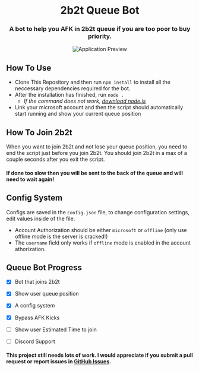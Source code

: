 <div align="center">

# 2b2t Queue Bot

<p><h3>A bot to help you AFK in 2b2t queue if you are too poor to buy priority.</h3></p>

<img src="https://i.e-z.host/gn8g5q4k.png" alt="Application Preview">
</div>

## How To Use

- Clone This Repository and then run `npm install` to install all the neccessary dependencies required for the bot.
- After the installation has finished, run `node .`
    * <i>If the command does not work, <u>[download node.js](https://nodejs.org/en/download)</u></i>
- Link your microsoft account and then the script should automatically start running and show your current queue position

## How To Join 2b2t

When you want to join 2b2t and not lose your queue position, you need to end the script just before you join 2b2t.
You should join 2b2t in a max of a couple seconds after you exit the script.
<h4>If done too slow then you will be sent to the back of the queue and will need to wait again!</h4>

## Config System

Configs are saved in the `config.json` file, to change configuration settings, edit values inside of the file.

- Account Authorization should be either `microsoft` or `offline` (only use offline mode is the server is cracked!)
- The `username` field only works if `offline` mode is enabled in the account athorization.

## Queue Bot Progress

- [x] Bot that joins 2b2t
- [x] Show user queue position
- [x] A config system
- [x] Bypass AFK Kicks
- [ ] Show user Estimated Time to join
- [ ] Discord Support


<h4>This project still needs lots of work. I would appreciate if you submit a pull request or report issues in <a href="https://github.com/imWildy/2b2t-queue-bot/issues">GitHub Issues</a>.</h4>